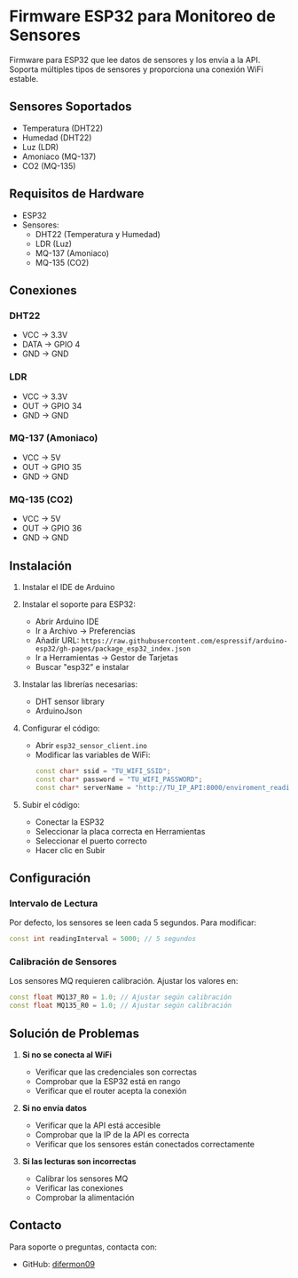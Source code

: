 # Firmware ESP32 para Monitoreo de Sensores

Firmware para ESP32 que lee datos de sensores y los envía a la API. Soporta múltiples tipos de sensores y proporciona una conexión WiFi estable.

## Sensores Soportados

- Temperatura (DHT22)
- Humedad (DHT22)
- Luz (LDR)
- Amoniaco (MQ-137)
- CO2 (MQ-135)

## Requisitos de Hardware

- ESP32
- Sensores:
  - DHT22 (Temperatura y Humedad)
  - LDR (Luz)
  - MQ-137 (Amoniaco)
  - MQ-135 (CO2)

## Conexiones

### DHT22
- VCC -> 3.3V
- DATA -> GPIO 4
- GND -> GND

### LDR
- VCC -> 3.3V
- OUT -> GPIO 34
- GND -> GND

### MQ-137 (Amoniaco)
- VCC -> 5V
- OUT -> GPIO 35
- GND -> GND

### MQ-135 (CO2)
- VCC -> 5V
- OUT -> GPIO 36
- GND -> GND

## Instalación

1. Instalar el IDE de Arduino
2. Instalar el soporte para ESP32:
   - Abrir Arduino IDE
   - Ir a Archivo -> Preferencias
   - Añadir URL: `https://raw.githubusercontent.com/espressif/arduino-esp32/gh-pages/package_esp32_index.json`
   - Ir a Herramientas -> Gestor de Tarjetas
   - Buscar "esp32" e instalar

3. Instalar las librerías necesarias:
   - DHT sensor library
   - ArduinoJson

4. Configurar el código:
   - Abrir `esp32_sensor_client.ino`
   - Modificar las variables de WiFi:
     ```cpp
     const char* ssid = "TU_WIFI_SSID";
     const char* password = "TU_WIFI_PASSWORD";
     const char* serverName = "http://TU_IP_API:8000/enviroment_readings/";
     ```

5. Subir el código:
   - Conectar la ESP32
   - Seleccionar la placa correcta en Herramientas
   - Seleccionar el puerto correcto
   - Hacer clic en Subir

## Configuración

### Intervalo de Lectura
Por defecto, los sensores se leen cada 5 segundos. Para modificar:
```cpp
const int readingInterval = 5000; // 5 segundos
```

### Calibración de Sensores
Los sensores MQ requieren calibración. Ajustar los valores en:
```cpp
const float MQ137_R0 = 1.0; // Ajustar según calibración
const float MQ135_R0 = 1.0; // Ajustar según calibración
```

## Solución de Problemas

1. **Si no se conecta al WiFi**
   - Verificar que las credenciales son correctas
   - Comprobar que la ESP32 está en rango
   - Verificar que el router acepta la conexión

2. **Si no envía datos**
   - Verificar que la API está accesible
   - Comprobar que la IP de la API es correcta
   - Verificar que los sensores están conectados correctamente

3. **Si las lecturas son incorrectas**
   - Calibrar los sensores MQ
   - Verificar las conexiones
   - Comprobar la alimentación

## Contacto

Para soporte o preguntas, contacta con:
- GitHub: [difermon09](https://github.com/difermon09) 
